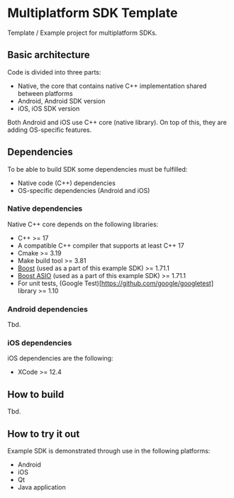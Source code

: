 # Multiplatform SDK Template

Template / Example project for multiplatform SDKs.

## Basic architecture

Code is divided into three parts:

- Native, the core that contains native C++ implementation shared between platforms
- Android, Android SDK version
- iOS, iOS SDK version

Both Android and iOS use C++ core (native library). On top of this, they are adding OS-specific features.

## Dependencies

To be able to build SDK some dependencies must be fulfilled:

- Native code (C++) dependencies
- OS-specific dependencies (Android and iOS)

### Native dependencies

Native C++ core depends on the following libraries:

- C++ >= 17
- A compatible C++ compiler that supports at least C++ 17
- Cmake >= 3.19
- Make build tool >= 3.81
- [Boost](https://www.boost.org/) (used as a part of this example SDK) >= 1.71.1
- [Boost ASIO](https://www.boost.org/doc/libs/1_75_0/doc/html/boost_asio.html) (used as a part of this example SDK) >= 1.71.1
- For unit tests, (Google Test)[https://github.com/google/googletest] library >= 1.10

### Android dependencies

Tbd.

### iOS dependencies

iOS dependencies are the following:

- XCode >= 12.4

## How to build

Tbd.

## How to try it out

Example SDK is demonstrated through use in the following platforms:

- Android
- iOS
- Qt
- Java application



